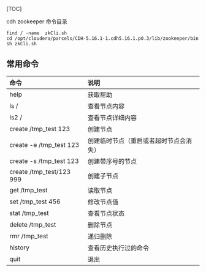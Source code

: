 [TOC]


cdh zookeeper 命令目录
```shell
find / -name  zkCli.sh
cd /opt/cloudera/parcels/CDH-5.16.1-1.cdh5.16.1.p0.3/lib/zookeeper/bin
sh zkCli.sh 
```

## 常用命令

| 命令                                                         | 说明                 |
| :----------------------------------------------------------- | :------------------- |
| help                     | 获取帮助      |
| ls /                     | 查看节点内容     |
| ls2 /                     | 查看节点详细内容      |
| create /tmp_test 123        | 创建节点      |
| create -e /tmp_test 123        | 创建临时节点（重启或者超时节点会消失）      |
| create -s /tmp_test 123        | 创建带序号的节点      |
| create /tmp_test/123 999        | 创建子节点      |
| get /tmp_test                  | 读取节点      |
| set /tmp_test 456        | 修改节点值      |
| stat /tmp_test        | 查看节点状态      |
| delete /tmp_test                       | 删除节点      |
| rmr /tmp_test                       | 递归删除      |
| history                     | 查看历史执行过的命令      |
| quit                     | 退出      |

